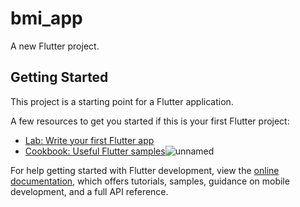 # bmi_app

A new Flutter project.

## Getting Started

This project is a starting point for a Flutter application.

A few resources to get you started if this is your first Flutter project:

- [Lab: Write your first Flutter app](https://docs.flutter.dev/get-started/codelab)
- [Cookbook: Useful Flutter samples](https://docs.flutter.dev/cookbook)![unnamed](https://user-images.githubusercontent.com/99367343/218856626-2a8fff57-ad8a-43a5-b241-2fe7eeb2db75.png)


For help getting started with Flutter development, view the
[online documentation](https://docs.flutter.dev/), which offers tutorials,
samples, guidance on mobile development, and a full API reference.
